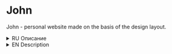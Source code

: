 # John
John - personal website made on the basis of the design layout.

<details>
 <summary>RU Описание</summary>
 
## Как запустить?
 
 <details>
 <summary>GitHub Pages (рекомендуется)</summary>
 <br> 
  Вы можете запустить проект не скачивая его, сразу открыв в браузере.

  Для этого откройте [этот сайт на GitHub Pages]
  <br> (рекомендую выключить редакторы внешнего вида страниц вроде *dark-reader*.)
 <br> <br>
 </details>
 
  <details>
   <summary>VS Code</summary>
   <br>
			
  1. Скопируйте путь к репозиторию, **не забыв указать интересующую вас ветку**. 
	  
![howToLaunch_vsc1](/readmeFiles/howToLaunchVSCode/howToLaunch_vsc1.png)
			
   ***
			
  2. Запустите Visual Studio Code, где, выбрав элемент Explorer, выберите **Clone repository**.
	  
![howToLaunch_vsc1](/readmeFiles/howToLaunchVSCode/howToLaunch_vsc2.png)
			
***
			
  3. Во всплывающем окне введите ранее скопированный путь к репозиторию и выберите папку, в которой вы хотите сохранить файлы. 
	  
![howToLaunch_vsc1](/readmeFiles/howToLaunchVSCode/howToLaunch_vsc3.png)
			
  > *Убедитесь, что в терминале vs code указан путь **к папке проекта!***
  > <br> <br>
  > *Убедитесь, что у вас установлен Python (скорее всего, вам понадобится версия 2.7, если установлена более новая, возможно, вам придется ее удалить).*
   ***
   
  4. Откройте терминал (**ctrl + j** или **вид** -> **терминал**), введите ``npm i``.
	  
   ***

   5. Если в процессе выполнения команды всё пойдёт по плану, вы увидите что-то вроде этого: 
	  
![howToLaunch_vsc1](/readmeFiles/howToLaunchVSCode/howToLaunch_vsc4.png)
			
   ***
			
   6. Запустите Gulp введя команду ``gulp``.
  *Если команда не сработает (ответит что-то вроде "не найдена такая команда"), попробуйте установить **gulp-cli**, введя ``npm -g install gulp-cli``.*
  <br> Окно с главной страницей проекта будет открыта в вашем браузере по умолчанию (*если всё-таки не откроется, попробуйте перезагрузить её используя* ***ctrl + f5***)
   
  <br>
  </details>
 
<details>
<summary>В браузере</summary>
<br>
		
Скорее всего вы должны будете получить проект другим способом, но допустим, вам интересен именно этот вариант.

1. Скачайте проект **в виде ZIP файла**. 
	
![howToLaunch_vsc1](/readmeFiles/howToLaunchBrowser/howToLaunch_browser1.png)

***
	
2. Откройте архив и найдиите папку с выходными файлами проекта (скорее всего она не будет называться #src), разархивируйте её на ваш	ПК.
По необходимости вы можете получить макет дизайна этого сайта.
	
![howToLaunch_vsc1](/readmeFiles/howToLaunchBrowser/howToLaunch_browser2.png)
	
***
	
3. Найдите в папке файл **index.html** и запустите его в удобном для вас браузере.
		
<br>
</details>
 
Если у вас есть вопросы, вы можете написать мне на почту <a href="mailto:ccoldatheinrich@yandex.ru"> ccoldatheinrich@yandex.ru</a>
  
</details>


<details>
<summary>EN Description</summary>
 
 ## How to launch?
 
 <details>
  <summary>GitHub Pages (recommented)</summary>
<br>
  You can run the project in the browser without downloading.

  To do this, open [this site on GitHub Pages] 
  <br> (i recommend disabling external modifiers for page properties, such as *dark-reader*.)
<br>
 </details>
 
 <details>
  <summary>VS Code</summary>

<br>
	 
   1. Copy the path to the repository, **not forgetting to specify the branch you are interested in**. 
	 
![howToLaunch_vsc1](/readmeFiles/howToLaunchVSCode/howToLaunch_vsc1.png)
		
***
		
   2. Start Visual Studio Code, where by selecting the Explorer item, select **Clone repository**. 
	 
![howToLaunch_vsc1](/readmeFiles/howToLaunchVSCode/howToLaunch_vsc2.png)
		
***
		
   3. In the pop-up window, enter the previously copied path to the repository and select the folder where you want to save the files. 
	 
![howToLaunch_vsc1](/readmeFiles/howToLaunchVSCode/howToLaunch_vsc3.png)
		
***
		
   > *Make sure that the path to the project folder is specified in the terminal!*
			<br> <br>
   > *Make sure you have Python installed (most likely you will need version 2.7, if a newer one is installed, you may have to uninstall it).*
		
***
		
   4. Enter terminal (**ctrl + j** or **view** -> **terminal**) ``npm i`` command.
		
***

   5. If there are no errors in the process, you will see something like this: 
	 
![howToLaunch_vsc1](/readmeFiles/howToLaunchVSCode/howToLaunch_vsc4.png)
		
***
		
   6. Start Gulp from the terminal by entering the ``gulp`` command.
  <br> If this command doesn't work (you probably wouldn't find it), try installing **gulp-cli** via ``npm -g install gulp-cli``.
  <br> A window with the main page of the project will open in the browser by default (*if it does not load correctly, you may need to update it using* ***ctrl + f5***).

  </details>

 <details>
  <summary>Just in a browser</summary>
<br>
		
  Most likely, you will be given the folder with the project you are interested in in a different way, but if you are still interested in:
  1. Download the project **via ZIP**. 
	 
![howToLaunch_vsc1](/readmeFiles/howToLaunchBrowser/howToLaunch_browser1.png)
		
***		
		
  2. Open the archive and find the folder with the final files (most likely it will not be named #src), extract it to your PC.
  If you're interested, you can download a mockup of the original design.
	 
![howToLaunch_vsc1](/readmeFiles/howToLaunchBrowser/howToLaunch_browser2.png)
		
***
		
  3. Run the **index.html** file in your browser.

<br>
 </details>

If you have any questions or suggestions, write to me by email <a href="mailto:ccoldatheinrich@yandex.ru">ccoldatheinrich@yandex.ru</a>

</details>

[этот сайт на GitHub Pages]: https://ulyanov-programmer.github.io/John/John
[this site on GitHub Pages]: https://ulyanov-programmer.github.io/John/John
